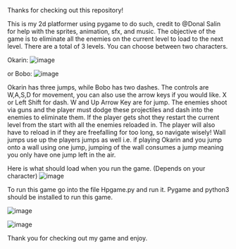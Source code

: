 Thanks for checking out this repository!

This is my 2d platformer using pygame to do such, credit to @Donal Salin for help with the sprites, animation, sfx, and music.
The objective of the game is to eliminate all the enemies on the current level to load to the next level. There are a total of 3 levels.
You can choose between two characters.

Okarin:
![image](https://github.com/user-attachments/assets/f6e29327-cb55-4a52-83f7-5e07f6d9fc3e)

or Bobo:
![image](https://github.com/user-attachments/assets/57f6bbd4-9328-47a3-aa8f-2274135e053c)

Okarin has three jumps, while Bobo has two dashes.
The controls are W,A,S,D for movement, you can also use the arrow keys if you would like. X or Left Shift for dash.  W and Up Arrow Key are for jump.
The enemies shoot via guns and the player must dodge these projectiles and dash into the enemies to eliminate them.
If the player gets shot they restart the current level from the start with all the enemies reloaded in.
The player will also have to reload in if they are freefalling for too long, so navigate wisely!
Wall jumps use up the players jumps as well i.e. if playing Okarin and you jump onto a wall using one jump, jumping of the wall consumes a jump meaning you only have one jump left in the air.

Here is what should load when you run the game. (Depends on your character)
![image](https://github.com/user-attachments/assets/5b52d1b6-f4a4-4d7c-97e0-63fc1f38fb12)

To run this game go into the file Hpgame.py and run it. Pygame and python3 should be installed to run this game.

![image](https://github.com/user-attachments/assets/16364cfe-eff9-493d-9dc0-532a1a8261c0)

![image](https://github.com/user-attachments/assets/bb413956-17fc-4644-a123-f0b743f92c72)

Thank you for checking out my game and enjoy.
